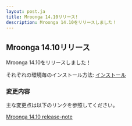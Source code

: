 ```yaml
---
layout: post.ja
title: Mroonga 14.10リリース!
description: Mroonga 14.10をリリースしました！
---
```


## Mroonga 14.10リリース

Mroonga 14.10をリリースしました！

それぞれの環境毎のインストール方法: [インストール](/ja/docs/install.html)

### 変更内容

主な変更点は以下のリンクを参照してください。

[Mroonga 14.10 release-note](/ja/docs/news/14.html#release-14-10)

